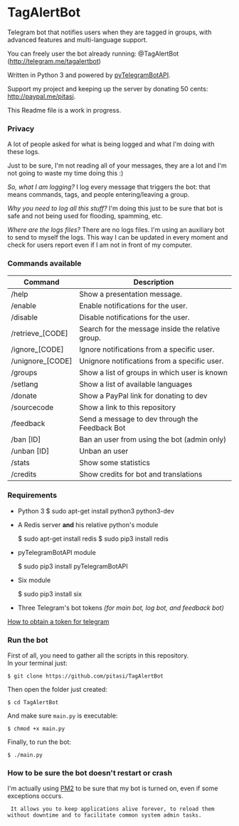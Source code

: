 # TagAlertBot
Telegram bot that notifies users when they are tagged in groups, 
with advanced features and multi-language support.

You can freely user the bot already running: @TagAlertBot (http://telegram.me/tagalertbot)

Written in Python 3 and powered by
[pyTelegramBotAPI](https://github.com/eternnoir/pyTelegramBotAPI).

Support my project and keeping up the server by donating 50 cents: http://paypal.me/pitasi.

This Readme file is a work in progress.

### Privacy
A lot of people asked for what is being logged and what I'm doing with these logs.

Just to be sure, I'm not reading all of your messages, they are a lot and I'm not going to waste my time doing this :)

_So, what I am logging?_ I log every message that triggers the bot: that means commands, tags, and people entering/leaving a group.

_Why you need to log all this stuff?_ I'm doing this just to be sure that bot is safe and not being used for flooding, spamming, etc.

_Where are the logs files?_ There are no logs files. I'm using an auxiliary bot to send to myself the logs.
This way I can be updated in every moment and check for users report even if I am not in front of my computer.

### Commands available

| Command           | Description                                           |
| ----------------- | ----------------------------------------------------- |
| /help             | Show a presentation message.                          |
| /enable           | Enable notifications for the user.                    |
| /disable          | Disable notifications for the user.                   |
| /retrieve_[CODE]  | Search for the message inside the relative group.     |
| /ignore_[CODE]    | Ignore notifications from a specific user.            |
| /unignore_[CODE]  | Unignore notifications from a specific user.          |
| /groups           | Show a list of groups in which user is known          |
| /setlang          | Show a list of available languages                    |
| /donate           | Show a PayPal link for donating to dev                |
| /sourcecode       | Show a link to this repository                        |
| /feedback         | Send a message to dev through the Feedback Bot        |
| /ban [ID]         | Ban an user from using the bot (admin only)           |
| /unban [ID]       | Unban an user                                         |
| /stats            | Show some statistics                                  |
| /credits          | Show credits for bot and translations                 |

### Requirements
* Python 3
    $ sudo apt-get install python3 python3-dev

* A Redis server __and__ his relative python's module

    $ sudo apt-get install redis
    $ sudo pip3 install redis

* pyTelegramBotAPI module

    $ sudo pip3 install pyTelegramBotAPI

* Six module

    $ sudo pip3 install six

* Three Telegram's bot tokens _(for main bot, log bot, and feedback bot)_

[How to obtain a token for telegram](https://unnikked.ga/getting-started-with-telegram-bots/)
 

### Run the bot
First of all, you need to gather all the scripts in this repository.<br>
In your terminal just:

    $ git clone https://github.com/pitasi/TagAlertBot

Then open the folder just created:

    $ cd TagAlertBot

And make sure `main.py` is executable:
    
    $ chmod +x main.py
    
Finally, to run the bot:

    $ ./main.py
    
    
### How to be sure the bot doesn't restart or crash

I'm actually using [PM2](https://github.com/Unitech/pm2) to be sure that my bot is turned on, even if some exceptions occurs.

     It allows you to keep applications alive forever, to reload them without downtime and to facilitate common system admin tasks.

